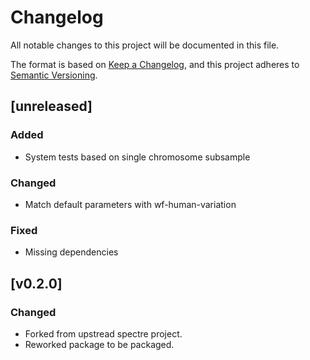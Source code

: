 # Changelog
All notable changes to this project will be documented in this file.

The format is based on [Keep a Changelog](https://keepachangelog.com/en/1.0.0/),
and this project adheres to [Semantic Versioning](https://semver.org/spec/v2.0.0.html).

## [unreleased]
### Added
- System tests based on single chromosome subsample

### Changed
- Match default parameters with wf-human-variation

### Fixed
- Missing dependencies

## [v0.2.0]
### Changed
- Forked from upstread spectre project.
- Reworked package to be packaged.
